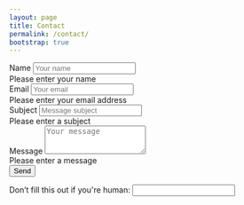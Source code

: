 ```yaml
---
layout: page
title: Contact
permalink: /contact/
bootstrap: true
---
```


<style>
    .bootstrap-iso .form-control {
        height: calc(1.5em + .75rem + 2px);
    }
    .contact-form {
        max-width: 768px;
        margin: auto;
    }
</style>

<form name="contact" class="contact-form needs-validation" novalidate netlify netlify-honeypot="bot-field">
    <div class="form-group">
        <label for="name">Name</label>
        <input type="text" class="form-control" id="name" name="name" placeholder="Your name" required>
        <div class="invalid-feedback">
            Please enter your name
        </div>
    </div>
    <div class="form-group">
        <label for="email">Email</label>
        <input type="email" class="form-control" id="email" name="email" placeholder="Your email" required>
        <div class="invalid-feedback">
            Please enter your email address
        </div>
    </div>
    <div class="form-group">
        <label for="subject">Subject</label>
        <input type="text" class="form-control" id="subject" name="subject" placeholder="Message subject" required>
        <div class="invalid-feedback">
            Please enter a subject
        </div>
    </div>
    <div class="form-group">
        <label for="message">Message</label>
        <textarea class="form-control" id="message" name="message" rows="3" placeholder="Your message" required></textarea>
        <div class="invalid-feedback">
            Please enter a message
        </div>
    </div>
    <button type="submit" class="btn btn-primary btn-lg btn-block">Send</button>
    <p class="invisible">
        <label>Don’t fill this out if you're human: <input name="bot-field" /></label>
    </p>
</form>

<script>
// Example starter JavaScript for disabling form submissions if there are invalid fields
(function() {
  'use strict';
  window.addEventListener('load', function() {
    // Fetch all the forms we want to apply custom Bootstrap validation styles to
    var forms = document.getElementsByClassName('needs-validation');
    // Loop over them and prevent submission
    var validation = Array.prototype.filter.call(forms, function(form) {
      form.addEventListener('submit', function(event) {
        if (form.checkValidity() === false) {
          event.preventDefault();
          event.stopPropagation();
        }
        form.classList.add('was-validated');
      }, false);
    });
  }, false);
})();
</script>
